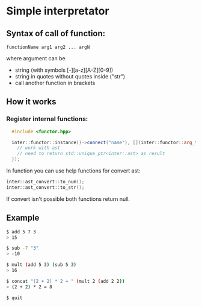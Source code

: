 # Simple interpretator

## Syntax of call of function:
`functionName arg1 arg2 ... argN`

where argument can be

- string (with symbols [-][a-z][A-Z][0-9])
- string in quotes without quotes inside ("str")
- call another function in brackets

## How it works

### Register internal functions:
  ```c++
    #include <functor.hpp>

    inter::functor::instance()->connect("name"), [](inter::functor::arg_t ast) {
      // work with ast
      // need to return std::unique_ptr<inter::ast> as result
    });
  ```
In function you can use help functions for convert ast:
  ```c++
  inter::ast_convert::to_num();
  inter::ast_convert::to_str();
  ```
If convert isn't possible both functions return null.

## Example

```bash
$ add 5 7 3
> 15

$ sub -7 "3"
> -10

$ mult (add 5 3) (sub 5 3)
> 16

$ concat "(2 + 2) * 2 = " (mult 2 (add 2 2))
> (2 + 2) * 2 = 8

$ quit
```